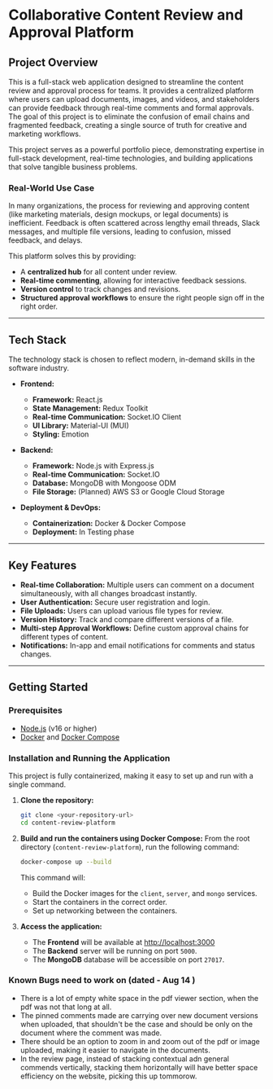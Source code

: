 # Collaborative Content Review and Approval Platform

## Project Overview

This is a full-stack web application designed to streamline the content review and approval process for teams. It provides a centralized platform where users can upload documents, images, and videos, and stakeholders can provide feedback through real-time comments and formal approvals. The goal of this project is to eliminate the confusion of email chains and fragmented feedback, creating a single source of truth for creative and marketing workflows.

This project serves as a powerful portfolio piece, demonstrating expertise in full-stack development, real-time technologies, and building applications that solve tangible business problems.

### Real-World Use Case

In many organizations, the process for reviewing and approving content (like marketing materials, design mockups, or legal documents) is inefficient. Feedback is often scattered across lengthy email threads, Slack messages, and multiple file versions, leading to confusion, missed feedback, and delays.

This platform solves this by providing:
*   A **centralized hub** for all content under review.
*   **Real-time commenting**, allowing for interactive feedback sessions.
*   **Version control** to track changes and revisions.
*   **Structured approval workflows** to ensure the right people sign off in the right order.

---

## Tech Stack

The technology stack is chosen to reflect modern, in-demand skills in the software industry.

*   **Frontend:**
    *   **Framework:** React.js
    *   **State Management:** Redux Toolkit
    *   **Real-time Communication:** Socket.IO Client
    *   **UI Library:** Material-UI (MUI)
    *   **Styling:** Emotion

*   **Backend:**
    *   **Framework:** Node.js with Express.js
    *   **Real-time Communication:** Socket.IO
    *   **Database:** MongoDB with Mongoose ODM
    *   **File Storage:** (Planned) AWS S3 or Google Cloud Storage

*   **Deployment & DevOps:**
    *   **Containerization:** Docker & Docker Compose
    *   **Deployment:** In Testing phase

---

## Key Features

*   **Real-time Collaboration:** Multiple users can comment on a document simultaneously, with all changes broadcast instantly.
*   **User Authentication:** Secure user registration and login.
*   **File Uploads:** Users can upload various file types for review.
*   **Version History:** Track and compare different versions of a file.
*   **Multi-step Approval Workflows:** Define custom approval chains for different types of content.
*   **Notifications:** In-app and email notifications for comments and status changes.

---

## Getting Started

### Prerequisites

*   [Node.js](https://nodejs.org/) (v16 or higher)
*   [Docker](https://www.docker.com/products/docker-desktop/) and [Docker Compose](https://docs.docker.com/compose/install/)

### Installation and Running the Application

This project is fully containerized, making it easy to set up and run with a single command.

1.  **Clone the repository:**
    ```bash
    git clone <your-repository-url>
    cd content-review-platform
    ```

2.  **Build and run the containers using Docker Compose:**
    From the root directory (`content-review-platform`), run the following command:
    ```bash
    docker-compose up --build
    ```
    This command will:
    *   Build the Docker images for the `client`, `server`, and `mongo` services.
    *   Start the containers in the correct order.
    *   Set up networking between the containers.

3.  **Access the application:**
    *   The **Frontend** will be available at [http://localhost:3000](http://localhost:3000)
    *   The **Backend** server will be running on port `5000`.
    *   The **MongoDB** database will be accessible on port `27017`.

### Known Bugs need to work on (dated - Aug 14 )

*   There is a lot of empty white space in the pdf viewer section, when the pdf was not that long at all.
*   The pinned comments made are carrying over new document versions when uploaded, that shouldn't be the case and should be only on the document where the comment was made.
*   There should be an option to zoom in and zoom out of the pdf or image uploaded, making it easier to navigate in the documents.
*   In the review page, instead of stacking contextual adn general commends vertically, stacking them horizontally will have better space efficiency on the website, picking this up tommorow.
